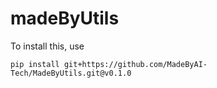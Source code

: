 # madeByUtils

To install this, use 

```
pip install git+https://github.com/MadeByAI-Tech/MadeByUtils.git@v0.1.0
```